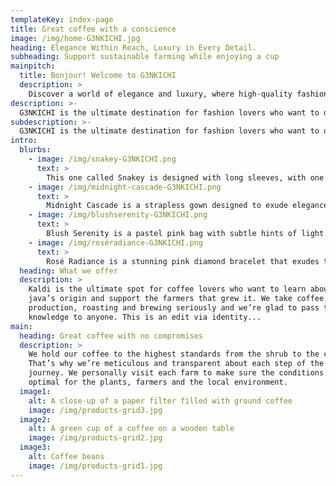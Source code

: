 ```yaml
---
templateKey: index-page
title: Great coffee with a conscience
image: /img/home-G3NKICHI.jpg
heading: Elegance Within Reach, Luxury in Every Detail.
subheading: Support sustainable farming while enjoying a cup
mainpitch:
  title: Bonjour! Welcome to G3NKICHI
  description: >
    Discover a world of elegance and luxury, where high-quality fashion meets timeless style. Whether you're looking for the perfect dress, stylish accessories, or that statement piece, we’re here to help you look and feel your best. Explore our curated collection and experience fashion made with passion and precisionn.
description: >-
  G3NKICHI is the ultimate destination for fashion lovers who want to discover elegant, high-quality pieces and support a brand that values craftsmanship. We take design, quality, and style seriously, and we’re excited to share our passion for timeless fashion with everyone.
subdescription: >-
  G3NKICHI is the ultimate destination for fashion lovers who want to discover elegant, high-quality pieces and support a brand that values craftsmanship. We take design, quality, and style seriously, and we’re excited to share our passion for timeless fashion with everyonee.
intro:
  blurbs:
    - image: /img/snakey-G3NKICHI.png
      text: >
        This one called Snakey is designed with long sleeves, with one side left open to create a stylish asymmetrical look. The dress is finished with intricate and neat snake pattern stitching, adding a unique and sophisticated touch. Made from the finest quality fabric, this dress is not only luxurious but also durable
    - image: /img/midnight-cascade-G3NKICHI.png
      text: >
        Midnight Cascade is a strapless gown designed to exude elegance and grace. With its flowing silhouette and charming drapery details, this dress creates a modern and stunning look. This dress blends luxury and simplicity, adding a touch of unparalleled sophistication to whoever wears it.
    - image: /img/blushserenity-G3NKICHI.png
      text: >
        Blush Serenity is a pastel pink bag with subtle hints of light blue, designed to bring a touch of elegance and tranquility to any outfit. Its delicate pearl straps add a sophisticated and luxurious detail, making it the perfect accessory for both casual and formal occasions. Crafted with high-quality materials, this bag offers a balance of style and practicality, adding a refined charm to every lookk.
    - image: /img/roséradiance-G3NKICHI.png
      text: >
        Rosé Radiance is a stunning pink diamond bracelet that exudes timeless elegance and luxury. The soft, romantic pink hue of the diamonds is perfectly complemented by their radiant sparkle, making it a captivating piece that adds a touch of sophistication to any ensemble. This bracelet is the ideal accessory for those who appreciate beauty, grace, and a hint of glamour in their jewelry collectionn.
  heading: What we offer
  description: >
    Kaldi is the ultimate spot for coffee lovers who want to learn about their
    java’s origin and support the farmers that grew it. We take coffee
    production, roasting and brewing seriously and we’re glad to pass that
    knowledge to anyone. This is an edit via identity...
main:
  heading: Great coffee with no compromises
  description: >
    We hold our coffee to the highest standards from the shrub to the cup.
    That’s why we’re meticulous and transparent about each step of the coffee’s
    journey. We personally visit each farm to make sure the conditions are
    optimal for the plants, farmers and the local environment.
  image1:
    alt: A close-up of a paper filter filled with ground coffee
    image: /img/products-grid3.jpg
  image2:
    alt: A green cup of a coffee on a wooden table
    image: /img/products-grid2.jpg
  image3:
    alt: Coffee beans
    image: /img/products-grid1.jpg
---
```

